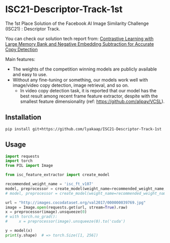 # ISC21-Descriptor-Track-1st

The 1st Place Solution of the Facebook AI Image Similarity Challenge (ISC21) : Descriptor Track.

You can check our solution tech report from: [Contrastive Learning with Large Memory Bank and Negative Embedding Subtraction for Accurate Copy Detection](https://arxiv.org/abs/2112.04323)

Main features:
- The weights of the competition winning models are publicly available and easy to use.
- Without any fine-tuning or something, our models work well with image/video copy detection, image retrieval, and so on.
  - In video copy detection task, it is reported that our model has the best result among recent frame feature extractor, despite with the smallest feature dimensionality (ref: https://github.com/alipay/VCSL).

## Installation

```
pip install git+https://github.com/lyakaap/ISC21-Descriptor-Track-1st
```

## Usage

```python
import requests
import torch
from PIL import Image

from isc_feature_extractor import create_model

recommended_weight_name = 'isc_ft_v107'
model, preprocessor = create_model(weight_name=recommended_weight_name, device='cpu')
# model, preprocessor = create_model(weight_name=recommended_weight_name, device='cuda')

url = "http://images.cocodataset.org/val2017/000000039769.jpg"
image = Image.open(requests.get(url, stream=True).raw)
x = preprocessor(image).unsqueeze(0)
# with torch.no_grad():
#     x = preprocessor(image).unsqueeze(0).to('cuda')

y = model(x)
print(y.shape)  # => torch.Size([1, 256])
```
